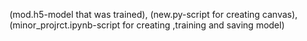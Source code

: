 (mod.h5-model that was trained), 
(new.py-script for creating canvas), 
(minor_projrct.ipynb-script for creating ,training and saving model)
